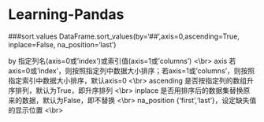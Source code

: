 # Learning-Pandas


###sort.values
DataFrame.sort_values(by=‘##’,axis=0,ascending=True, inplace=False, na_position=‘last’)

by	指定列名(axis=0或’index’)或索引值(axis=1或’columns’) <\br>
axis	若axis=0或’index’，则按照指定列中数据大小排序；若axis=1或’columns’，则按照指定索引中数据大小排序，默认axis=0 <\br>
ascending	是否按指定列的数组升序排列，默认为True，即升序排列 <\br>
inplace	是否用排序后的数据集替换原来的数据，默认为False，即不替换 <\br>
na_position	{‘first’,‘last’}，设定缺失值的显示位置 <\br>


##

